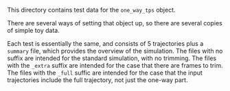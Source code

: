 This directory contains test data for the `one_way_tps` object.

There are several ways of setting that object up, so there are several
copies of simple toy data.

Each test is essentially the same, and consists of 5 trajectories plus a
`summary` file, which provides the overview of the simulation. The files
with no suffix are intended for the standard simulation, with no trimming.
The files with the `_extra` suffix are intended for the case that there are
frames to trim. The files with the `_full` suffic are intended for the case
that the input trajectories include the full trajectory, not just the
one-way part.
